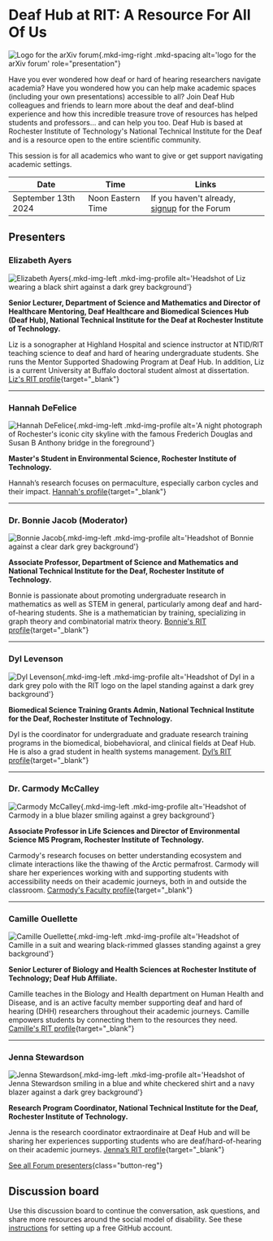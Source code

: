 # Deaf Hub at RIT: A Resource For All Of Us

![Logo for the arXiv forum](../../assets/arxiv-forum-logo-full-2024.svg){.mkd-img-right .mkd-spacing alt='logo for the arXiv forum' role="presentation"}

Have you ever wondered how deaf or hard of hearing researchers navigate academia? Have you wondered how you can help make academic spaces (including your own presentations) accessible to all? Join Deaf Hub colleagues and friends to learn more about the deaf and deaf-blind experience and how this incredible treasure trove of resources has helped students and professors... and can help you too. Deaf Hub is based at Rochester Institute of Technology's National Technical Institute for the Deaf and is a resource open to the entire scientific community.

This session is for all academics who want to give or get support navigating academic settings.

| Date | Time | Links |
|---|---|---|
| September 13th 2024 | Noon Eastern Time | If you haven't already, [signup](https://cornell.ca1.qualtrics.com/jfe/form/SV_eEZ1d27LF2fVM7Y) for the Forum |

## Presenters

### Elizabeth Ayers

![Elizabeth Ayers](../assets/profile/liz.jpg){.mkd-img-left .mkd-img-profile alt='Headshot of Liz wearing a black shirt against a dark grey background'}

**Senior Lecturer, Department of Science and Mathematics and Director of Healthcare Mentoring, Deaf Healthcare and Biomedical Sciences Hub (Deaf Hub), National Technical Institute for the Deaf at Rochester Institute of Technology.**

Liz is a sonographer at Highland Hospital and science instructor at NTID/RIT teaching science to deaf and hard of hearing undergraduate students. She runs the Mentor Supported Shadowing Program at Deaf Hub. In addition, Liz is a current University at Buffalo doctoral student almost at dissertation. [Liz's RIT profile](https://www.rit.edu/directory/ewants-elizabeth-ayers){target="_blank"}

---

### Hannah DeFelice

![Hannah DeFelice](../assets/profile/hannah.jpg){.mkd-img-left .mkd-img-profile alt='A night photograph of Rochester's iconic city skyline with the famous Frederich Douglas and Susan B Anthony bridge in the foreground'}

**Master's Student in Environmental Science, Rochester Institute of Technology.**

Hannah’s research focuses on permaculture, especially carbon cycles and their impact. [Hannah's profile](){target="_blank"}

---

### Dr. Bonnie Jacob (Moderator)
![Bonnie Jacob](../assets/profile/bonnie.jpg){.mkd-img-left .mkd-img-profile alt='Headshot of Bonnie against a clear dark grey background'}

**Associate Professor, Department of Science and Mathematics and National Technical Institute for the Deaf, Rochester Institute of Technology.**

Bonnie is passionate about promoting undergraduate research in mathematics as well as STEM in general, particularly among deaf and hard-of-hearing students. She is a mathematician by training, specializing in graph theory and combinatorial matrix theory. [Bonnie's RIT profile](https://www.rit.edu/directory/bcjntm-bonnie-jacob){target="_blank"}

---

### Dyl Levenson

![Dyl Levenson](../assets/profile/dyl.jpg){.mkd-img-left .mkd-img-profile alt='Headshot of Dyl in a dark grey polo with the RIT logo on the lapel standing against a dark grey background'}

**Biomedical Science Training Grants Admin, National Technical Institute for the Deaf, Rochester Institute of Technology.**

Dyl is the coordinator for undergraduate and graduate research training programs in the biomedical, biobehavioral, and clinical fields at Deaf Hub. He is also a grad student in health systems management. [Dyl’s RIT profile](https://www.rit.edu/directory/djldhb-dyl-levenson){target="_blank"}

---

### Dr. Carmody McCalley

![Carmody McCalley](../assets/profile/carmody.jpg){.mkd-img-left .mkd-img-profile alt='Headshot of Carmody in a blue blazer smiling against a grey background'}

**Associate Professor in Life Sciences and Director of Environmental Science MS Program, Rochester Institute of Technology.**

Carmody's research focuses on better understanding ecosystem and climate interactions like the thawing of the Arctic permafrost. Carmody will share her experiences working with and supporting students with accessibility needs on their academic journeys, both in and outside the classroom. [Carmody's Faculty profile](https://www.rit.edu/directory/ckmsbi-carmody-mccalley){target="_blank"}

---

### Camille Ouellette

![Camille Ouellette](../assets/profile/camille.jpg){.mkd-img-left .mkd-img-profile alt='Headshot of Camille in a suit and wearing black-rimmed glasses standing against a grey background'}

**Senior Lecturer of Biology and Health Sciences at Rochester Institute of Technology; Deaf Hub Affiliate.**

Camille teaches in the Biology and Health department on Human Health and Disease, and is an active faculty member supporting deaf and hard of hearing (DHH) researchers throughout their academic journeys. Camille empowers students by connecting them to the resources they need. [Camille's RIT profile](https://www.rit.edu/directory/ceonts-camille-ouellette){target="_blank"}

---

### Jenna Stewardson 	

![Jenna Stewardson](../assets/profile/jenna.jpg){.mkd-img-left .mkd-img-profile alt='Headshot of Jenna Stewardson smiling in a blue and white checkered shirt and a navy blazer against a dark grey background'}

**Research Program Coordinator, National Technical Institute for the Deaf, Rochester Institute of Technology.**

Jenna is the research coordinator extraordinaire at Deaf Hub and will be sharing her experiences supporting students who are deaf/hard-of-hearing on their academic journeys. [Jenna’s RIT profile](https://www.rit.edu/directory/jasccl-jenna-stewardson){target="_blank"}


[See all Forum presenters](presenters){class="button-reg"}

<!-- ## Session materials and resources -->


## Discussion board
Use this discussion board to continue the conversation, ask questions, and share more resources around the social model of disability. See these [instructions](discussion-board.md) for setting up a free GitHub account.
